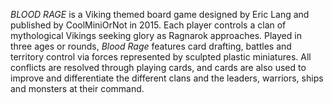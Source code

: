 _BLOOD RAGE_ is a Viking themed board game designed by Eric Lang and published by CoolMiniOrNot in 2015. Each player controls a clan of mythological Vikings seeking glory as Ragnarok approaches. Played in three ages or rounds, _Blood Rage_ features card drafting, battles and territory control via forces represented by sculpted plastic miniatures. All conflicts are resolved through playing cards, and cards are also used to improve and differentiate the different clans and the leaders, warriors, ships and monsters at their command.
